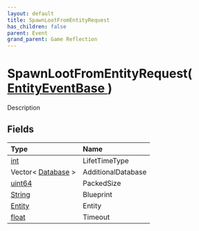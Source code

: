```yaml
---
layout: default
title: SpawnLootFromEntityRequest
has_children: false
parent: Event
grand_parent: Game Reflection
---
```

# SpawnLootFromEntityRequest( [ EntityEventBase ](/riftbreaker-wiki/docs/game-reflection/events/entity_event_base/) )
Description 

## Fields

| Type | Name |
|:----------|:--------------|
| [int](/riftbreaker-wiki/docs/game-reflection/enums/int/) | LifetTimeType |
| Vector< [Database](/riftbreaker-wiki/docs/game-reflection/components/database/) > | AdditionalDatabase |
| [uint64](/riftbreaker-wiki/docs/game-reflection/components/uint64/) | PackedSize |
| [String](/riftbreaker-wiki/docs/game-reflection/components/string/) | Blueprint |
| [Entity](/riftbreaker-wiki/docs/game-reflection/classes/entity/) | Entity |
| [float](/riftbreaker-wiki/docs/game-reflection/components/float/) | Timeout |

